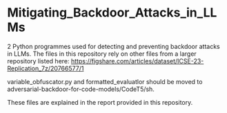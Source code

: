 # Mitigating_Backdoor_Attacks_in_LLMs
2 Python programmes used for detecting and preventing backdoor attacks in LLMs.
The files in this repository rely on other files from a larger repository listed here: https://figshare.com/articles/dataset/ICSE-23-Replication_7z/20766577/1

variable_obfuscator.py and formatted_evaluatlor should be moved to adversarial-backdoor-for-code-models/CodeT5/sh.

These files are explained in the report provided in this repository.
